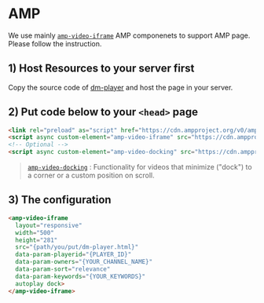 # AMP

We use mainly [`amp-video-iframe`](https://amp.dev/documentation/components/amp-video-iframe/) AMP componenets to support AMP page. Please follow the instruction.

## 1) Host Resources to your server first

Copy the source code of [dm-player](https://srvr.dmvs-apac.com/v2/dm-player.html) and host the page in your server.

## 2) Put code below to your `<head>` page

```html
<link rel="preload" as="script" href="https://cdn.ampproject.org/v0/amp-video-iframe-0.1.js">
<script async custom-element="amp-video-iframe" src="https://cdn.ampproject.org/v0/amp-video-iframe-0.1.js"></script>
<!-- Optional -->
<script async custom-element="amp-video-docking" src="https://cdn.ampproject.org/v0/amp-video-docking-0.1.js"></script>
```
> [`amp-video-docking`](https://amp.dev/documentation/components/amp-video-docking/) : Functionality for videos that minimize ("dock") to a corner or a custom position on scroll.

## 3) The configuration
```html
<amp-video-iframe 
  layout="responsive" 
  width="500"
  height="281"
  src="{path/you/put/dm-player.html}"
  data-param-playerid="{PLAYER_ID}"
  data-param-owners="{YOUR_CHANNEL_NAME}"
  data-param-sort="relevance"
  data-param-keywords="{YOUR_KEYWORDS}"
  autoplay dock>
</amp-video-iframe>
```

